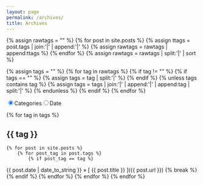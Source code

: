 ```yaml
---
layout: page
permalink: /archives/
title: Archives
---
```


{% assign rawtags = "" %}
{% for post in site.posts %}
	{% assign ttags = post.tags | join:'|' | append:'|' %}
	{% assign rawtags = rawtags | append:ttags %}
{% endfor %}
{% assign rawtags = rawtags | split:'|' | sort %}

{% assign tags = "" %}
{% for tag in rawtags %}
	{% if tag != "" %}
		{% if tags == "" %}
			{% assign tags = tag | split:'|' %}
		{% endif %}
		{% unless tags contains tag %}
			{% assign tags = tags | join:'|' | append:'|' | append:tag | split:'|' %}
		{% endunless %}
	{% endif %}
{% endfor %}

<form name="category_form">
  <div class="radio-group">
  <input type="radio" id="option-one" name="selector" checked><label for="option-one">Categories</label><input type="radio" id="option-two" name="selector"><label for="option-two">Date</label>
  </div>
 </form>

<div id="ordered_by_categories" markdown="1">

{% for tag in tags %}
## {{ tag }}
	{% for post in site.posts %}
        {% for post_tag in post.tags %}
            {% if post_tag == tag %}
{{ post.date | date_to_string }} &raquo; [ {{ post.title }} ]({{ post.url }})
            {% break %}
            {% endif %}
        {% endfor %}
    {% endfor %}
{% endfor %}
</div>

<div id="ordered_by_date" markdown="1" style="display: none;">

## Tous les articles

{% for post in site.posts %}
  {{ post.date | date_to_string }} &raquo; [ {{ post.title }} ]({{ post.url }})
{% endfor %}

</div>

<script>
    var rad = document.category_form.selector;
    rad[0].onclick = function() {
      document.getElementById("ordered_by_date").style.display = "none";
      document.getElementById("ordered_by_categories").style.display = "block";
    };
    rad[1].onclick = function() {
      document.getElementById("ordered_by_categories").style.display = "none";
      document.getElementById("ordered_by_date").style.display = "block";
    };
</script>
